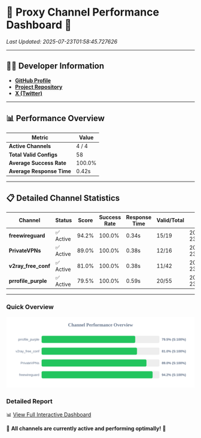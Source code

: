 # 🌟 Proxy Channel Performance Dashboard 🌟

_Last Updated: 2025-07-23T01:58:45.727626_

---

## 👩‍💻 Developer Information

- **[GitHub Profile](https://github.com/4n0nymou3)**  
- **[Project Repository](https://github.com/4n0nymou3/multi-proxy-config-fetcher)**  
- **[X (Twitter)](https://x.com/4n0nymou3)**  

---

## 📊 Performance Overview

| Metric                | Value       |
|-----------------------|-------------|
| **Active Channels**   | 4 / 4       |
| **Total Valid Configs** | 58          |
| **Average Success Rate** | 100.0%      |
| **Average Response Time** | 0.42s       |

---

## 📋 Detailed Channel Statistics

| Channel          | Status     | Score  | Success Rate | Response Time | Valid/Total | Last Success               |
|------------------|------------|--------|--------------|---------------|-------------|----------------------------|
| **freewireguard**  | ✅ Active  | 94.2%  | 100.0% | 0.34s         | 15/19       | 2025-07-23T01:58:45.725941 |
| **PrivateVPNs**  | ✅ Active  | 89.0%  | 100.0% | 0.38s         | 12/16       | 2025-07-23T01:58:45.361287 |
| **v2ray_free_conf**  | ✅ Active  | 81.0%  | 100.0% | 0.38s         | 11/42       | 2025-07-23T01:58:44.938883 |
| **prrofile_purple**  | ✅ Active  | 79.5%  | 100.0% | 0.59s         | 20/55       | 2025-07-23T01:58:44.492039 |

---

### Quick Overview
<div align="center">
  <a href="https://raw.githubusercontent.com/nullluser/NullRepo/refs/heads/main/assets/channel_stats_chart.svg">
    <img src="https://raw.githubusercontent.com/nullluser/NullRepo/refs/heads/main/assets/channel_stats_chart.svg" alt="Source Performance Statistics" width="800">
  </a>
</div>

### Detailed Report
📊 [View Full Interactive Dashboard](https://htmlpreview.github.io/?https://github.com/nullluser/NullRepo/blob/main/assets/performance_report.html)

🎉 **All channels are currently active and performing optimally!** 🎉
